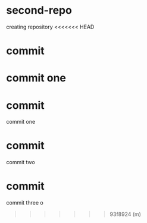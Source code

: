 # second-repo
creating repository
<<<<<<< HEAD
# commit 
commit one
=======

# commit
commit one

# commit 
commit two

# commit 
commit three 
o
>>>>>>> 93f8924 (m)
